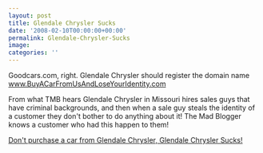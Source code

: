 ```yaml
---
layout: post
title: Glendale Chrysler Sucks
date: '2008-02-10T00:00:00+00:00'
permalink: Glendale-Chrysler-Sucks
image: 
categories: ''
---
```

Goodcars.com, right. Glendale Chrysler should register the domain name www.BuyACarFromUsAndLoseYourIdentity.com

From what TMB hears Glendale Chrysler in Missouri hires sales guys that have criminal backgrounds, and then when a sale guy steals the identity of a customer they don't bother to do anything about it! The Mad Blogger knows a customer who had this happen to them!

<A  href="/Dont-go-to-Glendale-Chrysler-in-St-louis-MO">Don't purchase a car from Glendale Chrysler, Glendale Chrysler Sucks!</A>
